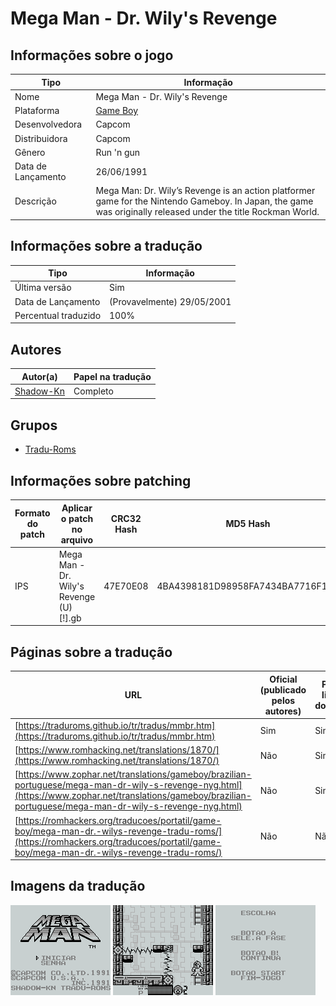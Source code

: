 # Mega Man - Dr. Wily's Revenge

## Informações sobre o jogo

| Tipo | Informação |
| ----------- | ----------- |
| Nome | Mega Man \- Dr\. Wily's Revenge |
| Plataforma | [Game Boy](../) |
| Desenvolvedora | Capcom |
| Distribuidora | Capcom |
| Gênero | Run 'n gun |
| Data de Lançamento | 26/06/1991 |
| Descrição | Mega Man: Dr\. Wily’s Revenge is an action platformer game for the Nintendo Gameboy\. In Japan, the game was originally released under the title Rockman World\. |

## Informações sobre a tradução

| Tipo | Informação |
| ----------- | ----------- |
| Última versão | Sim |
| Data de Lançamento | (Provavelmente) 29/05/2001 |
| Percentual traduzido | 100% |

## Autores

| Autor(a) | Papel na tradução |
| ----------- | ----------- |
| [Shadow\-Kn](../../../autores/shadow-kn/) | Completo |

## Grupos

* [Tradu\-Roms](../../../grupos/tradu-roms/)

## Informações sobre patching

| Formato do patch | Aplicar o patch no arquivo | CRC32 Hash | MD5 Hash |
| ----------- | ----------- | ----------- | ----------- |
| IPS | Mega Man \- Dr\. Wily's Revenge \(U\) \[\!\]\.gb | 47E70E08 | 4BA4398181D98958FA7434BA7716F11A |

## Páginas sobre a tradução

| URL | Oficial (publicado pelos autores) | Possuí link de download |
| ----------- | ----------- | ----------- |
| [https://traduroms.github.io/tr/tradus/mmbr.htm](https://traduroms.github.io/tr/tradus/mmbr.htm) | Sim | Sim |
| [https://www.romhacking.net/translations/1870/](https://www.romhacking.net/translations/1870/) | Não | Sim |
| [https://www.zophar.net/translations/gameboy/brazilian-portuguese/mega-man-dr-wily-s-revenge-nyg.html](https://www.zophar.net/translations/gameboy/brazilian-portuguese/mega-man-dr-wily-s-revenge-nyg.html) | Não | Sim |
| [https://romhackers.org/traducoes/portatil/game-boy/mega-man-dr.-wilys-revenge-tradu-roms/](https://romhackers.org/traducoes/portatil/game-boy/mega-man-dr.-wilys-revenge-tradu-roms/) | Não | Não |

## Imagens da tradução

![Imagem de exemplo da tradução 1](1.png)
![Imagem de exemplo da tradução 2](2.png)
![Imagem de exemplo da tradução 3](3.png)
